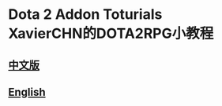 Dota 2 Addon Toturials</br>XavierCHN的DOTA2RPG小教程
===================


## [中文版](https://github.com/XavierCHN/XavierCHN.github.io/tree/master/CHs)

## [English](https://github.com/XavierCHN/XavierCHN.github.io/tree/master/EN)
